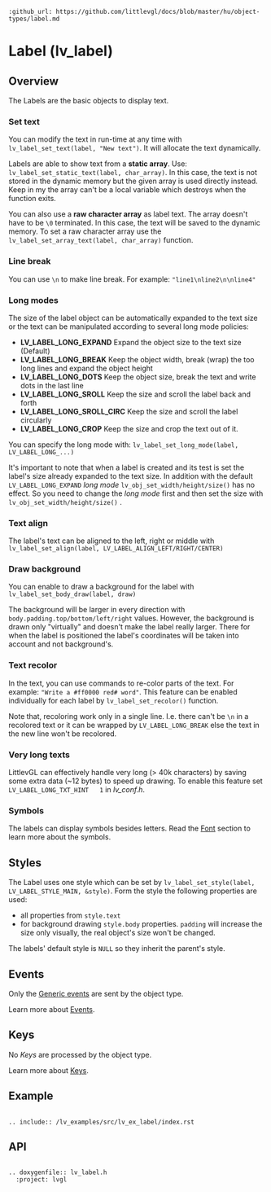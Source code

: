 ```eval_rst
:github_url: https://github.com/littlevgl/docs/blob/master/hu/object-types/label.md
```
# Label (lv_label)

## Overview
The Labels are the basic objects to display text. 

### Set text
You can modify the text in run-time at any time with `lv_label_set_text(label, "New text")`. It will allocate the text dynamically.

Labels are able to show text from a **static array**. Use: `lv_label_set_static_text(label, char_array)`. 
In this case, the text is not stored in the dynamic memory but the given array is used directly instead. 
Keep in my the array can't be a local variable which destroys when the function exits.

You can also use a **raw character array** as label text. 
The array doesn't have to be `\0` terminated. In this case, the text will be saved to the dynamic memory. 
To set a raw character array use the `lv_label_set_array_text(label, char_array)` function.


### Line break
You can use `\n` to make line break. For example: `"line1\nline2\n\nline4"`

### Long modes
The size of the label object can be automatically expanded to the text size or the text can be manipulated according to several long mode policies:

* **LV_LABEL_LONG_EXPAND** Expand the object size to the text size (Default)
* **LV_LABEL_LONG_BREAK** Keep the object width, break (wrap) the too long lines and expand the object height
* **LV_LABEL_LONG_DOTS** Keep the object size, break the text and write dots in the last line
* **LV_LABEL_LONG_SROLL** Keep the size and scroll the label back and forth
* **LV_LABEL_LONG_SROLL_CIRC** Keep the size and scroll the label circularly
* **LV_LABEL_LONG_CROP** Keep the size and crop the text out of it.

You can specify the long mode with: `lv_label_set_long_mode(label, LV_LABEL_LONG_...)`

It's important to note that when a label is created and its test is set the label's size already expanded to the text size. 
In addition with the default `LV_LABEL_LONG_EXPAND` *long mode* `lv_obj_set_width/height/size()` has no effect.
So you need to change the *long mode* first and then set the size with  `lv_obj_set_width/height/size()` .

### Text align
The label's text can be aligned to the left, right or middle with `lv_label_set_align(label, LV_LABEL_ALIGN_LEFT/RIGHT/CENTER)`

### Draw background
You can enable to draw a background for the label with `lv_label_set_body_draw(label, draw)`

The background will be larger in every direction with `body.padding.top/bottom/left/right` values. 
However, the background is drawn only "virtually" and doesn't make the label really larger. 
There for when the label is positioned the label's coordinates will be taken into account and not background's.

### Text recolor
In the text, you can use commands to re-color parts of the text. For example: `"Write a #ff0000 red# word"`. 
This feature can be enabled individually for each label by `lv_label_set_recolor()` function. 

Note that, recoloring work only in a single line. I.e. there can't be `\n` in a recolored text or it can be wrapped by `LV_LABEL_LONG_BREAK` else the text in the new line won't be recolored.

### Very long texts
LittlevGL can effectively handle very long (> 40k characters) by saving some extra data (~12 bytes) to speed up drawing. To enable this feature set `LV_LABEL_LONG_TXT_HINT   1` in *lv_conf.h*.


### Symbols
The labels can display symbols besides letters. Read the [Font](/overview/font) section to learn more about the symbols.

## Styles
The Label uses one style which can be set by `lv_label_set_style(label, LV_LABEL_STYLE_MAIN, &style)`. Form the style the following properties are used:
* all properties from `style.text`
* for background drawing `style.body` properties. `padding` will increase the size only visually, the real object's size won't be changed.

The labels' default style is `NULL` so they inherit the parent's style.

## Events
Only the [Generic events](/overview/event.html#generic-events) are sent by the object type.

Learn more about [Events](/overview/event).

## Keys
No *Keys* are processed by the object type.

Learn more about [Keys](/overview/indev).

## Example

```eval_rst

.. include:: /lv_examples/src/lv_ex_label/index.rst

```

## API 

```eval_rst

.. doxygenfile:: lv_label.h
  :project: lvgl
        
```

